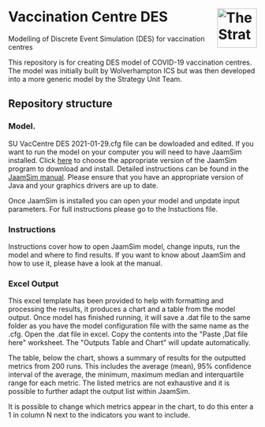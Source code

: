 # Vaccination Centre DES  [<img src="https://www.strategyunitwm.nhs.uk/themes/custom/ie_bootstrap/logo.svg" title="The Strategy Unit" alt="The Strategy Unit Logo" align="right" height="80"/>](https://www.strategyunitwm.nhs.uk/)
Modelling of Discrete Event Simulation (DES) for vaccination centres

This repository is for creating DES model of COVID-19 vaccination centres. The model was initially built by Wolverhampton ICS but was then developed into a more generic model by the Strategy Unit Team.

## Repository structure
### Model. 
SU VacCentre DES 2021-01-29.cfg file can be dowloaded and edited. If you want to run the model on your computer you will need to have JaamSim installed. Click [here](https://jaamsim.com/downloads.html) to choose the appropriate version of the JaamSim program to download and install. Detailed instructions can be found in the [JaamSim manual](https://jaamsim.com/docs/JaamSim%20User%20Manual%202021-01.pdf). Please ensure that you have an appropriate version of Java and your graphics drivers are up to date.

Once JaamSim is installed you can open your model and unpdate input parameters. For full instructions please go to the Instuctions file. 

### Instructions
Instructions cover how to open JaamSim model, change inputs, run the model and where to find results. If you want to know about JaamSim and how to use it, please have a look at the manual. 

### Excel Output
This excel template has been provided to help with formatting and processing the results, it produces a chart and a table from the model output. Once model has finished running, it will save a .dat file to the same folder as you have the model configuration file with the same name as the .cfg. Open the .dat file in excel. Copy the contents into the "Paste ,Dat file here" worksheet. The "Outputs Table and Chart" will update automatically. 

The table, below the chart, shows a summary of results for the outputted metrics from 200 runs. This includes the average (mean), 95% confidence interval of the average, the minimum, maximum median and interquartile range for each metric. The listed metrics are not exhaustive and it is possible to further adapt the output list within JaamSim. 

It is possible to change which metrics appear in the chart, to do this enter a 1 in column N next to the indicators you want to include. 
